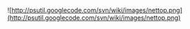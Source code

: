 ![http://psutil.googlecode.com/svn/wiki/images/nettop.png](http://psutil.googlecode.com/svn/wiki/images/nettop.png)